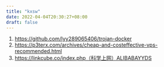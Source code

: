 ```yaml
---
title: "kxsw"
date: 2022-04-04T20:30:27+08:00
draft: false
---
```


1. https://github.com/lyy289065406/trojan-docker
2. https://p3terx.com/archives/cheap-and-costeffective-vps-recommended.html
3. https://linkcube.co/index.php（科学上网）ALIBABAYYDS
